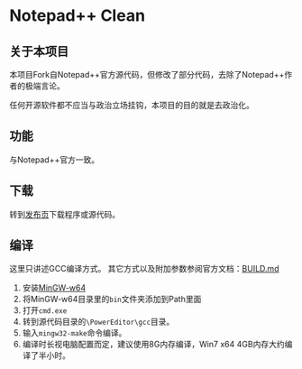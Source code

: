 # Notepad++ Clean

## 关于本项目

本项目Fork自Notepad++官方源代码，但修改了部分代码，去除了Notepad++作者的极端言论。

任何开源软件都不应当与政治立场挂钩，本项目的目的就是去政治化。

## 功能

与Notepad++官方一致。

## 下载

转到[发布页](https://github.com/cjhdevact/npp-clean/releases)下载程序或源代码。

## 编译

这里只讲述GCC编译方式。
其它方式以及附加参数参阅官方文档：[BUILD.md](BUILD.md)

1. 安装[MinGW-w64](https://www.mingw-w64.org/)
2. 将MinGW-w64目录里的`bin`文件夹添加到Path里面
3. 打开`cmd.exe`
4. 转到源代码目录的`\PowerEditor\gcc`目录。
5. 输入`mingw32-make`命令编译。
6. 编译时长视电脑配置而定，建议使用8G内存编译，Win7 x64 4GB内存大约编译了半小时。

